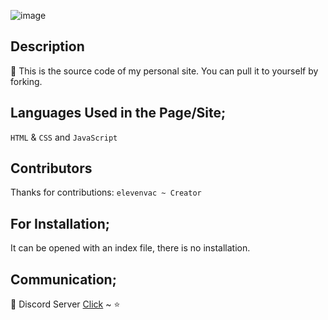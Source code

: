 ![image](https://media.discordapp.net/attachments/864201025047887932/876570518822744084/westvalorantbannergri.png) 

## Description
🌙 This is the source code of my personal site. You can pull it to yourself by forking.

## Languages Used in the Page/Site;
`HTML` & `CSS` and `JavaScript`

## Contributors
Thanks for contributions: `elevenvac ~ Creator`

## For Installation;
It can be opened with an index file, there is no installation.

## Communication;
🔭 Discord Server [Click](https://discord.gg/TqRWBdpy6w) ~ ⭐
